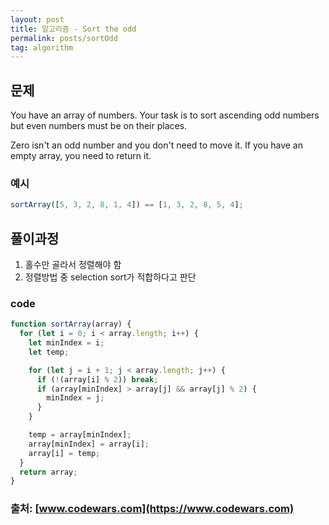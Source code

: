 ```yaml
---
layout: post
title: 알고리즘 - Sort the odd
permalink: posts/sortOdd
tag: algorithm
---
```


## 문제

You have an array of numbers.
Your task is to sort ascending odd numbers but even numbers must be on their places.

Zero isn't an odd number and you don't need to move it. If you have an empty array, you need to return it.

### 예시

```javascript
sortArray([5, 3, 2, 8, 1, 4]) == [1, 3, 2, 8, 5, 4];
```

## 풀이과정

1. 홀수만 골라서 정렬해야 함
2. 정렬방법 중 selection sort가 적합하다고 판단

### code

```javascript
function sortArray(array) {
  for (let i = 0; i < array.length; i++) {
    let minIndex = i;
    let temp;

    for (let j = i + 1; j < array.length; j++) {
      if (!(array[i] % 2)) break;
      if (array[minIndex] > array[j] && array[j] % 2) {
        minIndex = j;
      }
    }

    temp = array[minIndex];
    array[minIndex] = array[i];
    array[i] = temp;
  }
  return array;
}
```

### 출처: [www.codewars.com](https://www.codewars.com)
